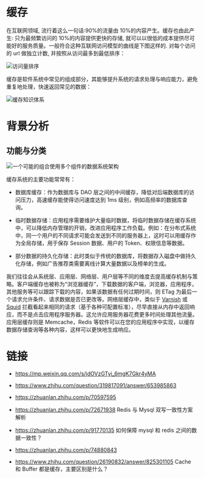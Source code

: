 

# 缓存

在互联网领域, 流行着这么一句话:90%的流量由 10%的内容产生。缓存也由此产生: 只为最频繁访问的 10%的内容提供更快的存储, 就可以以很低的成本提供尽可能好的服务质量。一般符合这种互联网访问模型的曲线是下图这样的. 对每个访问的 url 做独立计数, 并按照从访问最多到最低排序：

![访问量排序](https://s2.ax1x.com/2019/11/18/M6rRTx.png)

缓存是软件系统中常见的组成部分，其能够提升系统的请求处理与响应能力，避免重复地处理，快速返回常见的数据：

![缓存知识体系](https://i.postimg.cc/Tw8DdwYZ/image.png)

# 背景分析

## 功能与分类

![一个可能的组合使用多个组件的数据系统架构](https://s2.ax1x.com/2020/02/02/1YgnII.md.png)

缓存系统的主要功能常常有：

- 数据库缓存：作为数据库与 DAO 层之间的中间缓存，降低对后端数据库的访问压力，高速缓存能使得访问速度达到 1ms 级别，例如高频率的数据库查询。

- 临时数据存储：应用程序需要维护大量临时数据，将临时数据存储在缓存系统中，可以降低内存管理的开销，改进应用程序工作负载。例如：在分布式系统中，同一个用户的不同请求可能会发送到不同的服务器上，这时可以用缓存作为全局存储，用于保存 Session 数据、用户的 Token、权限信息等数据。

- 部分数据的持久化存储：此时类似于传统的数据库，将数据存入磁盘中做持久化存储，例如广告推荐类需要离线计算大量数据以及榜单的生成。

我们往往会从系统层、应用层、网络层、用户层等不同的维度去提高缓存机制与策略。客户端缓存也被称为“浏览器缓存”，下载数据的客户端，浏览器，应用程序，其他服务等可以跟踪下载的内容，如果该数据有任何过期时间，则 ETag 为最后一个请求允许条件、请求数据是否已更改等。网络层缓存中，类似于 [Varnish](https://www.varnish-cache.org/) 或 [Squid](http://www.squid-cache.org/) 拦截看起来相同的请求（基于各种可配置标准），尽早直接从内存中返回响应，而不是点击应用程序服务器。这允许应用服务器花费更多时间处理其他流量。应用层缓存则是 Memcache，Redis 等软件可以在您的应用程序中实现，以缓存数据存储查询等各种内容，这样可以更快地生成响应。

# 链接

- https://mp.weixin.qq.com/s/jdOVzGTyi_6mgK7Gkr4yMA
- https://www.zhihu.com/question/319817091/answer/653985863
- https://zhuanlan.zhihu.com/p/70597595
- https://zhuanlan.zhihu.com/p/72671938 Redis 与 Mysql 双写一致性方案解析
- https://zhuanlan.zhihu.com/p/91770135 如何保障 mysql 和 redis 之间的数据一致性？
- https://zhuanlan.zhihu.com/p/74880843

- https://www.zhihu.com/question/26190832/answer/825301105 Cache 和 Buffer 都是缓存，主要区别是什么？
